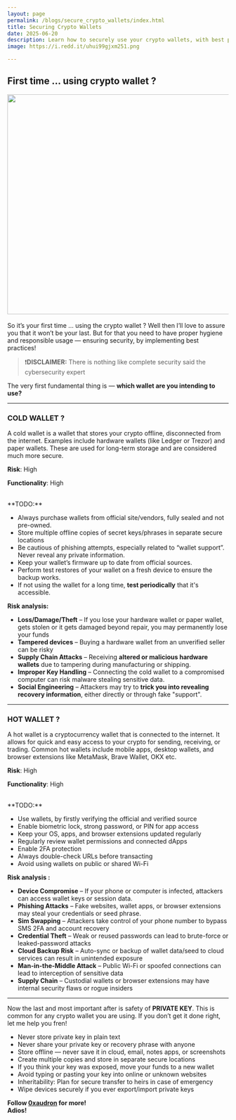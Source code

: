 ```yaml
---
layout: page
permalink: /blogs/secure_crypto_wallets/index.html
title: Securing Crypto Wallets
date: 2025-06-20
description: Learn how to securely use your crypto wallets, with best practices for cold and hot wallets and private key management.
image: https://i.redd.it/uhui99gjxm251.png

---
```

## First time ... using crypto wallet ? 
<img src="https://i.redd.it/uhui99gjxm251.png" width="600" height="500">
<br><br>
So it’s your first time … using the crypto wallet ? Well then I’ll love to assure you that it won’t be your last. But for that you need to have proper hygiene and responsible usage — ensuring security, by implementing best practices!

> ❗**DISCLAIMER:** There is nothing like complete security said the   cybersecurity expert
> 

The very first fundamental thing is — **which wallet are you intending to use?**

---

### **COLD WALLET ?**

A cold wallet is a wallet that stores your crypto offline, disconnected from the internet. Examples include hardware wallets (like Ledger or Trezor) and paper wallets. These are used for long-term storage and are considered much more secure.

**Risk**: High

**Functionality**: High

<br>
**TODO:**

- Always purchase wallets from official site/vendors, fully sealed and not pre-owned.
- Store multiple offline copies of secret keys/phrases in separate secure locations
- Be cautious of phishing attempts, especially related to “wallet support”. Never reveal any private information.
- Keep your wallet’s firmware up to date from official sources.
- Perform test restores of your wallet on a fresh device to ensure the backup works.
- If not using the wallet for a long time, **test periodically** that it's accessible.

**Risk analysis:**

- **Loss/Damage/Theft** – If you lose your hardware wallet or paper wallet, gets stolen or it gets damaged beyond repair, you may permanently lose your funds
- **Tampered devices** – Buying a hardware wallet from an unverified seller can be risky
- **Supply Chain Attacks** – Receiving **altered or malicious hardware wallets** due to tampering during manufacturing or shipping.
- **Improper Key Handling** – Connecting the cold wallet to a compromised computer can risk malware stealing sensitive data.
- **Social Engineering** – Attackers may try to **trick you into revealing recovery information**, either directly or through fake "support".

---

### **HOT WALLET ?**

A hot wallet is a cryptocurrency wallet that is connected to the internet. It allows for quick and easy access to your crypto for sending, receiving, or trading. Common hot wallets include mobile apps, desktop wallets, and browser extensions like MetaMask, Brave Wallet, OKX etc.

**Risk**: High

**Functionality**: High

<br>
**TODO:**

-  Use wallets, by firstly verifying the official and verified source
-  Enable biometric lock, strong password, or PIN for app access
-  Keep your OS, apps, and browser extensions updated regularly
-  Regularly review wallet permissions and connected dApps
-  Enable 2FA protection
-  Always double-check URLs before transacting
-  Avoid using wallets on public or shared Wi-Fi

**Risk analysis :**

- **Device Compromise** – If your phone or computer is infected, attackers can access wallet keys or session data.
- **Phishing Attacks** –  Fake websites, wallet apps, or browser extensions may steal your credentials or seed phrase.
- **Sim Swapping** – Attackers take control of your phone number to bypass SMS 2FA and account recovery
- **Credential Theft** – Weak or reused passwords can lead to brute-force or leaked-password attacks
- **Cloud Backup Risk** – Auto-sync or backup of wallet data/seed to cloud services can result in unintended exposure
- **Man-in-the-Middle Attack** – Public Wi-Fi or spoofed connections can lead to interception of sensitive data
- **Supply Chain** – Custodial wallets or browser extensions may have internal security flaws or rogue insiders

---

Now the last and most important after is safety of **PRIVATE KEY**. This is common for any crypto wallet you are using. If you don’t get it done right, let me help you fren!

-  Never store private key in plain text
-  Never share your private key or recovery phrase with anyone
-  Store offline — never save it in cloud, email, notes apps, or screenshots
-  Create multiple copies and store in separate secure locations
-  If you think your key was exposed, move your funds to a new wallet
-  Avoid typing or pasting your key into online or unknown websites
-  Inheritability: Plan for secure transfer to heirs in case of emergency
-  Wipe devices securely if you ever export/import private keys

**Follow [0xaudron](https://x.com/0xaudron) for more!**
<br>
**Adios!**